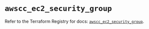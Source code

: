 # `awscc_ec2_security_group`

Refer to the Terraform Registry for docs: [`awscc_ec2_security_group`](https://registry.terraform.io/providers/hashicorp/awscc/0.70.0/docs/resources/ec2_security_group).
